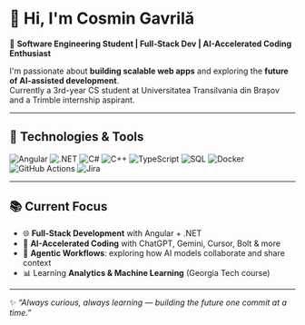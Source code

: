# 👋 Hi, I'm Cosmin Gavrilă  

🚀 **Software Engineering Student | Full-Stack Dev | AI-Accelerated Coding Enthusiast**  

I'm passionate about **building scalable web apps** and exploring the **future of AI-assisted development**.  
Currently a 3rd-year CS student at Universitatea Transilvania din Brașov and a Trimble internship aspirant.  

---

## 🔧 Technologies & Tools
![Angular](https://img.shields.io/badge/-Angular-DD0031?logo=angular&logoColor=white&style=flat)
![.NET](https://img.shields.io/badge/-.NET-512BD4?logo=dotnet&logoColor=white&style=flat)
![C#](https://img.shields.io/badge/-C%23-239120?logo=c-sharp&logoColor=white&style=flat)
![C++](https://img.shields.io/badge/-C++-00599C?logo=cplusplus&logoColor=white&style=flat)
![TypeScript](https://img.shields.io/badge/-TypeScript-007ACC?logo=typescript&logoColor=white&style=flat)
![SQL](https://img.shields.io/badge/-SQL-336791?logo=postgresql&logoColor=white&style=flat)
![Docker](https://img.shields.io/badge/-Docker-2496ED?logo=docker&logoColor=white&style=flat)
![GitHub Actions](https://img.shields.io/badge/-GitHub%20Actions-2088FF?logo=github-actions&logoColor=white&style=flat)
![Jira](https://img.shields.io/badge/-Jira-0052CC?logo=jira&logoColor=white&style=flat)

---

## 📚 Current Focus
- 🌐 **Full-Stack Development** with Angular + .NET  
- 🤖 **AI-Accelerated Coding** with ChatGPT, Gemini, Cursor, Bolt & more  
- 🧠 **Agentic Workflows**: exploring how AI models collaborate and share context  
- 📊 Learning **Analytics & Machine Learning** (Georgia Tech course)  
  
---
✨ *“Always curious, always learning — building the future one commit at a time.”*

